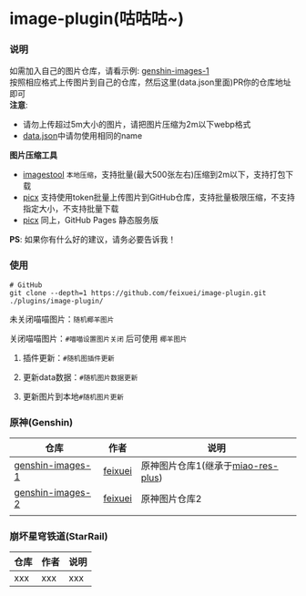 # image-plugin(咕咕咕~)

### 说明

如需加入自己的图片仓库，请看示例: [genshin-images-1](https://github.com/feixuei/genshin-images-1)  
按照相应格式上传图片到自己的仓库，然后这里(data.json里面)PR你的仓库地址即可  
**注意**: 

- 请勿上传超过5m大小的图片，请把图片压缩为2m以下webp格式  
- [data.json](./data/data.json)中请勿使用相同的name   

**图片压缩工具**
- [imagestool](https://imagestool.com/zh_CN/compress-images-to-specified-size)   `本地压缩`，支持批量(最大500张左右)压缩到2m以下，支持打包下载
- [picx](https://picx.xpoet.cn/#/toolbox/compress)   支持使用token批量上传图片到GitHub仓库，支持批量极限压缩，不支持指定大小，不支持批量下载
- [picx](https://feixuei.github.io/#/toolbox/compress)   同上，GitHub Pages 静态服务版

**PS**: 如果你有什么好的建议，请务必要告诉我！  

### 使用

```shell
# GitHub
git clone --depth=1 https://github.com/feixuei/image-plugin.git ./plugins/image-plugin/

```

未关闭喵喵图片：`随机椰羊图片`

关闭喵喵图片：`#喵喵设置图片关闭` 后可使用  `椰羊图片`

1. 插件更新：`#随机图插件更新`

2. 更新data数据：`#随机图片数据更新`

3. 更新图片到本地`#随机图片更新`

### 原神(Genshin)

| 仓库 | 作者 | 说明 |
| ---- | ---- | ---- |
| [genshin-images-1](https://github.com/feixuei/genshin-images-1) | [feixuei](https://github.com/feixuei) | 原神图片仓库1(继承于[miao-res-plus](https://gitee.com/yoimiya-kokomi/miao-res-plus)) |
| [genshin-images-2](https://github.com/feixuei/genshin-images-2) | [feixuei](https://github.com/feixuei) | 原神图片仓库2 |
|  |  |  |

### 崩坏星穹铁道(StarRail)

| 仓库 | 作者 | 说明 |
| ---- | ---- | ---- |
| xxx  | xxx  | xxx  |

